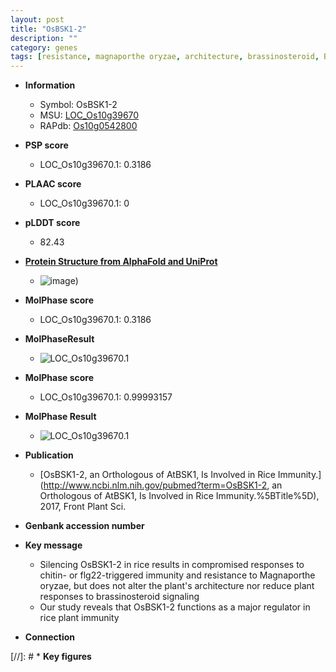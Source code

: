 ```yaml
---
layout: post
title: "OsBSK1-2"
description: ""
category: genes
tags: [resistance, magnaporthe oryzae, architecture, brassinosteroid, Brassinosteroid, immunity, Brassinosteroid Signaling]
---
```


* **Information**  
    + Symbol: OsBSK1-2  
    + MSU: [LOC_Os10g39670](http://rice.plantbiology.msu.edu/cgi-bin/ORF_infopage.cgi?orf=LOC_Os10g39670)  
    + RAPdb: [Os10g0542800](http://rapdb.dna.affrc.go.jp/viewer/gbrowse_details/irgsp1?name=Os10g0542800)  

* **PSP score**  
    + LOC_Os10g39670.1: 0.3186 

* **PLAAC score**  
    + LOC_Os10g39670.1: 0 

* **pLDDT score**
    + 82.43

* **[Protein Structure from AlphaFold and UniProt](https://www.uniprot.org/uniprotkb/Q336V9/entry#structure)**
    + ![image](https://ricepsp.github.io/images/Q3/AF-Q336V9-F1.png))

* **MolPhase score**
    + LOC_Os10g39670.1: 0.3186

* **MolPhaseResult**
    + ![LOC_Os10g39670.1](https://ricepsp.github.io/pictures/LOC_Os10g/LOC_Os10g39670.1.png)

* **MolPhase score**
    + LOC_Os10g39670.1: 0.99993157

* **MolPhase Result**
    + ![LOC_Os10g39670.1](https://304243504.github.io/Pictures/LOC_Os10g/LOC_Os10g39670.1.png)

* **Publication**  
    + [OsBSK1-2, an Orthologous of AtBSK1, Is Involved in Rice Immunity.](http://www.ncbi.nlm.nih.gov/pubmed?term=OsBSK1-2, an Orthologous of AtBSK1, Is Involved in Rice Immunity.%5BTitle%5D), 2017, Front Plant Sci.

* **Genbank accession number**  

* **Key message**  
    + Silencing OsBSK1-2 in rice results in compromised responses to chitin- or flg22-triggered immunity and resistance to Magnaporthe oryzae, but does not alter the plant's architecture nor reduce plant responses to brassinosteroid signaling
    + Our study reveals that OsBSK1-2 functions as a major regulator in rice plant immunity

* **Connection**  

[//]: # * **Key figures**  


